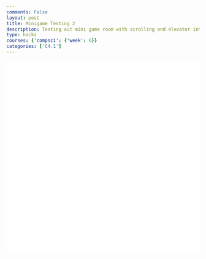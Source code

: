 ```yaml
---
comments: False
layout: post
title: Minigame Testing 2
description: Testing out mini game room with scrolling and elevator interactivity
type: hacks
courses: {'compsci': {'week': 6}}
categories: ['C4.1']
---
```


<style>
    .container{
        display:block;
        background-color:white;
    }
</style>
<canvas id="display" class="container" height="500px" width="500px"></canvas>

<script type="module">
//import needed modules
import Character from "/Group/myScripts/GameScripts/MinigameCharacterMovement.js";
import Object from "/Group/myScripts/GameScripts/CreateObject.js";
import {Display, subDisplay} from "/Group/myScripts/GameScripts/Displays.js";

//define canvas
var canvas = document.getElementById("display");
var hiddenCanvas = document.createElement("canvas");
hiddenCanvas.setAttribute("width","500px");
hiddenCanvas.setAttribute("height","500px");
hiddenCanvas.setAttribute("willReadFrequently",true);

//bind inputs to a controller
var myCharacter = new Character();
document.addEventListener("keydown",myCharacter.handleKeydown.bind(myCharacter));
document.addEventListener("keyup",myCharacter.handleKeyup.bind(myCharacter));

//vertical position and speed variables
var characterY = 0; // Initial vertical position of the character
var characterYSpeed = 0; // Vertical speed of the character


//create objects
    //main character
    var characterSpriteSheet = new Image();
    characterSpriteSheet.src = "/Group/images/Game/walking-sprite.png";
    var myCharacterObject = new Object("character", characterSpriteSheet,[44,54],[100,133],[0,500],5,1);
    //backgrounds
        //windows
        var windowSpriteSheet = new Image();
        windowSpriteSheet.src = "/Group/images/Game/window-rain-sprite.png";
        var windowObject1 = new Object("window", windowSpriteSheet,[100,100],[164,180],[30,174],22,1);
        var windowObject2 = new Object("window", windowSpriteSheet,[100,100],[164,180],[210,174],22,1);
        var windowObject3 = new Object("window", windowSpriteSheet,[100,100],[164,180],[385,174],22,1);
        var windowObject4 = new Object("window", windowSpriteSheet,[100,100],[164,180],[566,174],22,1);
        var windowObject5 = new Object("window", windowSpriteSheet,[100,100],[164,180],[747,174],22,1);
        windowObject1.UpdateFrame(1);
        windowObject2.UpdateFrame(4);
        windowObject3.UpdateFrame(7);
        windowObject4.UpdateFrame(3);
        windowObject5.UpdateFrame(6);

        //office background
        var backgroundImage = new Image();
        backgroundImage.src = "/Group/images/Game/officeroom4.png";
        var backgroundObject = new Object("background",backgroundImage,[394,175],[1078,500],[0,500],1,1,[0,0])

        //elevator 
        var elevatorSpriteSheet = new Image();
        elevatorSpriteSheet.src = "/Group/images/Game/elevator-sprite.png"
        var elevatorObject = new Object("elevator",elevatorSpriteSheet,[58,64],[130,180],[948,203],11,1);

        //

   
    //neighbor

    //text

var display = new subDisplay(canvas,[windowObject1,windowObject2,windowObject3,windowObject4,windowObject5,backgroundObject,elevatorObject,myCharacterObject]);

var fps = 24;
var active = true;
var animId;
var currentFrame = 0;
var sec = 0;
function frame(){ //when a frame is updated
    currentFrame = (currentFrame+1)%fps;
    if (currentFrame == 0){sec+=1}

    //run window animations
    windowObject1.UpdateFrame();
    windowObject2.UpdateFrame();
    windowObject3.UpdateFrame();    
    windowObject4.UpdateFrame();    
    windowObject5.UpdateFrame();

    var pos = myCharacter.onFrame(fps); //update frame, and get position
    pos = [pos.x,500-pos.y]; //fix position
    // Add a conditional check to limit the character's y-coordinate
    if (pos[1] < 240) {
        pos[1] = 240;
    }
     if (pos[1] > 500) {
        pos[1] = 500;
    }
    if (pos[0] < -32) {
        pos[0] = -32;
    }


    console.log(pos)


    //draw frame
    var ctx = canvas.getContext("2d");
    ctx.clearRect(0,0,500,500); 

    //draw windows
    windowObject1.draw(ctx,[0,0]);
    windowObject2.draw(ctx,[0,0]);
    windowObject3.draw(ctx,[0,0]);
    windowObject4.draw(ctx,[0,0]);
    windowObject5.draw(ctx,[0,0]);

    //draw background second
    backgroundObject.draw(ctx,[0,0]);

    //draw character 
    myCharacterObject.draw(ctx,[0,0]);

    //draw elevator
    elevatorObject.draw(ctx,[0,0]);

    //console.log(pos)

    if(pos[0]>=-64 && pos[0]<1008){
    myCharacterObject.OverridePosition(pos); //update character position
    if(myCharacter.movingX == true){ //if charavter is moving then animate
        if (currentFrame % Math.round(fps/12)==0){
        myCharacterObject.UpdateFrame()
        }
    }
    }
    else{
        if(pos[0]<-64){
            myCharacter.position = {x:-64,y:myCharacter.position.y}
        }
        else{
            myCharacter.position = {x:1008,y:myCharacter.position.y}
        }
    }

    if (pos[0]>=0 && pos[0]<576){
    display.OverrideScroll([-pos[0],0]); //scroll everything
    }

    display.draw(1); //type 1 = with camera offset, type 2 = without camera offset

    canvas.getContext("2d").drawImage(hiddenCanvas,0,0); //draw shadows overtop

    //run function again
    setTimeout(function() {if(active==true){animId = requestAnimationFrame(frame)};}, 1000 / fps);
}

//canvas.addEventListener("mousemove", function(e){
//    var scale = lightObject.ReturnScale();
//    lightObject.OverridePosition([e.offsetX-scale[0]/2,e.offsetY+scale[1]/2])
//});

frame();
</script>
